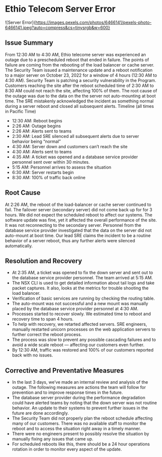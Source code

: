 # Ethio Telecom Server Error
![Server Error]{https://images.pexels.com/photos/6466141/pexels-photo-6466141.jpeg?auto=compress&cs=tinysrgb&w=600}
## Issue Summary
From 12:30 AM to 4:30 AM, Ethio telecome server was  experienced an outage
due to a prescheduled reboot that ended in failure. The points of failure are coming from the rebooting of the load balancer or cache server. 
The Security Team issued a maintenance update and a reboot notification to a major server on October 23, 2022 for a window of 4 hours (12:30 AM to 4:30 AM). 
Security Team is patching a security vulnerability in the Program. 
Customers reaching the site after the reboot scheduled time of 2:30 AM to 8:30 AM could not reach the site, affecting 100% of them. 
The root cause of the outage was due to the data on the the server not auto-mounting at boot time. 
The SRE mistakenly acknowledged the incident as something normal during a server reboot and closed all subsequent alerts.
Timeline (all times in Pacific Time)
- 12:30 AM: Reboot begins
- 2:26 AM: Outage begins
- 2:26 AM: Alerts sent to teams
- 2:30 AM: Lead SRE silenced all subsequent alerts due to server behavior being “normal”
- 4:30 AM: Server down and customers can’t reach the site
- 4:30 AM: Alerts sent to teams
- 4:35 AM: A ticket was opened and a database service provider personnel sent over within 30 minutes.
- 5:15 AM: Personnel arrives to assess the situation
- 6:30 AM: Server restarts begin
- 8:30 AM: 100% of traffic back online
## Root Cause
At 2:26 AM, the reboot of the load-balancer or cache server continued to fail. The failover server (secondary server) did not come back up for for 3 hours. 
We did not expect the scheduled reboot to affect our systems. The software update was fine, yet it affected the overall performance of the site. 
It was not reconnecting to the secondary server. Personnel from the database service provider investigated that the data on the server did not auto-mount at boot time. 
Our lead SRE claims the incident to be a routine behavior of a server reboot, thus any further alerts were silenced automatically.
## Resolution and Recovery
- At 2:35 AM, a ticket was opened to fix the down server and sent out to the database service provider personnel. The team arrived at 5:15 AM.
- The NSX CLI is used to get detailed information about tail logs and take packet captures. It also, looks at the metrics for trouble shooting the load balancer.
- Verification of basic services are running by checking the routing table.
- The auto-mount was not successful and a new mount was manually placed by the database service provider personnel at 4:30 AM.
- Processes started to recover slowly. We estimated time to reboot and recovery time to span 4 hours.
- To help with recovery, we retarted affected servers. SRE engineers, manually restarted unicorn processes on the web application servers to further correct the reboot process.
- The process was slow to prevent any possible cascading failures and to avoid a wide scale reboot — affecting our customers even further.
- By 12:30 AM, traffic was restored and 100% of our customers reported back with no issues.
## Corrective and Preventative Measures
- In the last 3 days, we’ve made an internal review and analysis of the outage. The following measures are actions the team will follow for prevention and to improve response times in the future.
- The database server provider during the performance degradation could have alerted teams by noting that the down server was not routine behavior. An update to their systems to prevent further issues in the future are done accordingly.
- The Security Team did not properly plan the reboot schedule affecting many of our customers. There was no available staff to monitor the reboot and to access the situation right away in a timely manner.
- There were no engineers present to possibly resolve the situation by manually fixing any issues that came up.
- For scheduled reboots like this, there should be a 24 hour operations rotation in order to monitor every aspect of the update.
